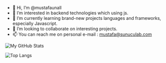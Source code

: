 - 👋 Hi, I’m @mustafaunall
- 👀 I’m interested in backend technologies which using js.
- 🌱 I’m currently learning brand-new projects languages and frameworks, especially Javascript.
- 💞️ I’m looking to collaborate on interesting projects.
- 📫 You can reach me on personal e-mail : mustafa@sunuculab.com

![My GitHub Stats](https://github-readme-stats.vercel.app/api?username=mustafaunall&count_private=true&theme=tokyonight&show_icons=true)

![Top Langs](https://github-readme-stats.vercel.app/api/top-langs/?username=mustafaunall&theme=tokyonight)
